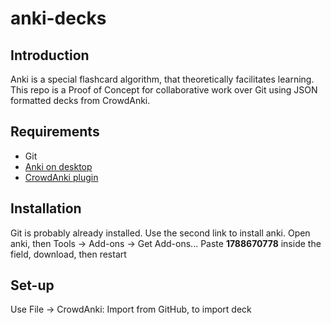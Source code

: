 # anki-decks

## Introduction

Anki is a special flashcard algorithm, that theoretically facilitates learning. 
This repo is a Proof of Concept for collaborative work over Git using JSON formatted decks from CrowdAnki.

## Requirements

* Git 
* [Anki on desktop](https://apps.ankiweb.net/)
* [CrowdAnki plugin](https://ankiweb.net/shared/info/1788670778)

## Installation

Git is probably already installed.
Use the second link to install anki.
Open anki, then Tools -> Add-ons -> Get Add-ons...
Paste **1788670778** inside the field, download, then restart

## Set-up

Use File -> CrowdAnki: Import from GitHub, to import deck
